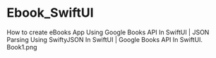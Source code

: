 # Ebook_SwiftUI
How to create eBooks App Using Google Books API In SwiftUI | JSON Parsing Using SwiftyJSON In SwiftUI | Google Books API In SwiftUI.
Book1.png
